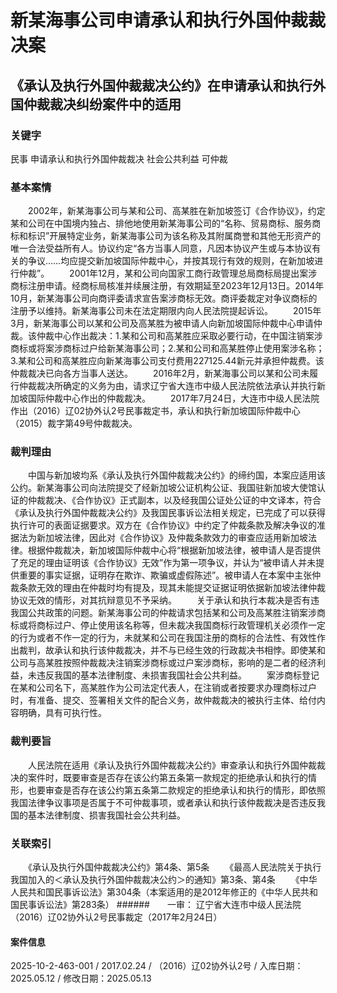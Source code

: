 # 新某海事公司申请承认和执行外国仲裁裁决案
## 《承认及执行外国仲裁裁决公约》在申请承认和执行外国仲裁裁决纠纷案件中的适用
### 关键字
民事 申请承认和执行外国仲裁裁决 社会公共利益 可仲裁
### 基本案情
　　2002年，新某海事公司与某和公司、高某胜在新加坡签订《合作协议》，约定某和公司在中国境内独占、排他地使用新某海事公司的“名称、贸易商标、服务商标和标识”开展特定业务，新某海事公司为该名称及其附属商誉和其他无形资产的唯一合法受益所有人。协议约定“各方当事人同意，凡因本协议产生或与本协议有关的争议……均应提交新加坡国际仲裁中心，并按其现行有效的规则，在新加坡进行仲裁”。
　　2001年12月，某和公司向国家工商行政管理总局商标局提出案涉商标注册申请。经商标局核准并续展注册，有效期延至2023年12月13日。2014年10月，新某海事公司向商评委请求宣告案涉商标无效。商评委裁定对争议商标的注册予以维持。新某海事公司未在法定期限内向人民法院提起诉讼。
　　2015年3月，新某海事公司以某和公司及高某胜为被申请人向新加坡国际仲裁中心申请仲裁。该仲裁中心作出裁决：1.某和公司和高某胜应采取必要行动，在中国注销案涉商标或将案涉商标过户给新某海事公司；2.某和公司和高某胜停止使用案涉名称；3.某和公司和高某胜应向新某海事公司支付费用227125.44新元并承担仲裁费。该仲裁裁决已向各方当事人送达。
　　2016年2月，新某海事公司以某和公司未履行仲裁裁决所确定的义务为由，请求辽宁省大连市中级人民法院依法承认并执行新加坡国际仲裁中心作出的仲裁裁决。
　　2017年7月24日，大连市中级人民法院作出（2016）辽02协外认2号民事裁定书，承认和执行新加坡国际仲裁中心（2015）裁字第49号仲裁裁决。
### 裁判理由
　　中国与新加坡均系《承认及执行外国仲裁裁决公约》的缔约国，本案应适用该公约。新某海事公司向法院提交了经新加坡公证机构公证、我国驻新加坡大使馆认证的仲裁裁决、《合作协议》正式副本，以及经我国公证处公证的中文译本，符合《承认及执行外国仲裁裁决公约》及我国民事诉讼法相关规定，已完成了可以获得执行许可的表面证据要求。双方在《合作协议》中约定了仲裁条款及解决争议的准据法为新加坡法律，因此对《合作协议》及仲裁条款效力的审查应适用新加坡法律。根据仲裁裁决，新加坡国际仲裁中心将“根据新加坡法律，被申请人是否提供了充足的理由证明该《合作协议》无效”作为第一项争议，并认为“被申请人并未提供重要的事实证据，证明存在欺诈、欺骗或虚假陈述”。被申请人在本案中主张仲裁条款无效的理由在仲裁时均有提及，现其未能提交证据证明依据新加坡法律仲裁协议无效的情形，对其抗辩意见不予采纳。
　　关于承认和执行本裁决是否有违我国公共政策的问题。新某海事公司的仲裁请求包括某和公司及高某胜注销案涉商标或将商标过户、停止使用该名称等，但未裁决我国商标行政管理机关必须作一定的行为或者不作一定的行为，未就某和公司在我国注册的商标的合法性、有效性作出裁判，故承认和执行该仲裁裁决，并不与已经生效的行政裁决书相悖。即使某和公司与高某胜按照仲裁裁决注销案涉商标或过户案涉商标，影响的是二者的经济利益，未违反我国的基本法律制度、未损害我国社会公共利益。
　　案涉商标登记在某和公司名下，高某胜作为公司法定代表人，在注销或者按要求办理商标过户时，有准备、提交、签署相关文件的配合义务，故仲裁裁决的被执行主体、给付内容明确，具有可执行性。
　　
### 裁判要旨
　　人民法院在适用《承认及执行外国仲裁裁决公约》审查承认和执行外国仲裁裁决的案件时，既要审查是否存在该公约第五条第一款规定的拒绝承认和执行的情形，也要审查是否存在该公约第五条第二款规定的拒绝承认和执行的情形，即依照我国法律争议事项是否属于不可仲裁事项，或者承认和执行该仲裁裁决是否违反我国的基本法律制度、损害我国社会公共利益。
### 关联索引
　　《承认及执行外国仲裁裁决公约》第4条、第5条
　　《最高人民法院关于执行我国加入的＜承认及执行外国仲裁裁决公约＞的通知》第3条、第4条
　　《中华人民共和国民事诉讼法》第304条（本案适用的是2012年修正的《中华人民共和国民事诉讼法》第283条）
######　　一审：  辽宁省大连市中级人民法院（2016）辽02协外认2号民事裁定（2017年2月24日）
#### 案件信息
2025-10-2-463-001 / 2017.02.24 / （2016）辽02协外认2号 / 入库日期：2025.05.12 / 修改日期：2025.05.13
